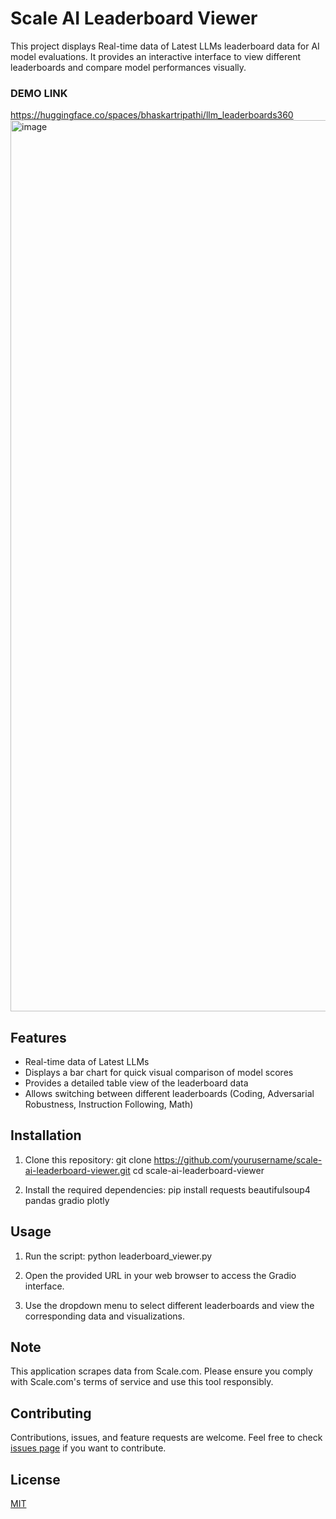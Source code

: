 




# Scale AI Leaderboard Viewer

This project displays Real-time data of Latest LLMs leaderboard data for AI model evaluations. It provides an interactive interface to view different leaderboards and compare model performances visually.

### DEMO LINK
https://huggingface.co/spaces/bhaskartripathi/llm_leaderboards360
<img width="1426" alt="image" src="https://github.com/user-attachments/assets/5c7a18ee-d71e-423c-8a2f-d71f88e1a12e">

## Features

- Real-time data of Latest LLMs
- Displays a bar chart for quick visual comparison of model scores
- Provides a detailed table view of the leaderboard data
- Allows switching between different leaderboards (Coding, Adversarial Robustness, Instruction Following, Math)

## Installation

1. Clone this repository:
   git clone https://github.com/yourusername/scale-ai-leaderboard-viewer.git
   cd scale-ai-leaderboard-viewer

2. Install the required dependencies:
   pip install requests beautifulsoup4 pandas gradio plotly

## Usage

1. Run the script:
   python leaderboard_viewer.py

2. Open the provided URL in your web browser to access the Gradio interface.

3. Use the dropdown menu to select different leaderboards and view the corresponding data and visualizations.

## Note

This application scrapes data from Scale.com. Please ensure you comply with Scale.com's terms of service and use this tool responsibly.

## Contributing

Contributions, issues, and feature requests are welcome. Feel free to check [issues page](https://github.com/yourusername/scale-ai-leaderboard-viewer/issues) if you want to contribute.

## License

[MIT](https://choosealicense.com/licenses/mit/)
